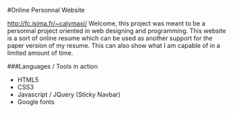 #Online Personnal Website

http://fc.isima.fr/~calymaxi/
Welcome, this project was meant to be a personnal project oriented in web designing and programming. This website is a sort of online resume which can be used as another support for the paper version of my resume.
This can also show what I am capable of in a limited amount of time.


###Languages / Tools in action
- HTML5
- CSS3
- Javascript / JQuery (Sticky Navbar)
- Google fonts
